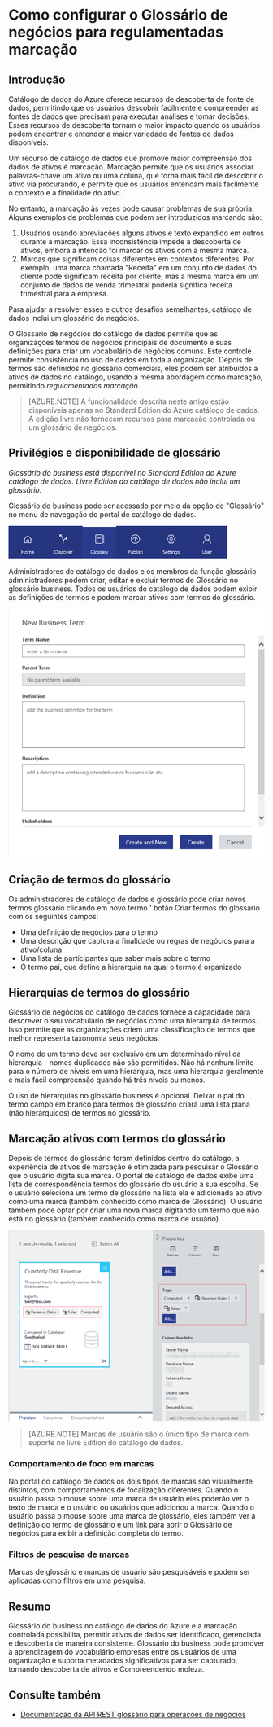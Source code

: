 <properties
    pageTitle="Como configurar o Glossário de negócios para regulamentadas marcação | Microsoft Azure"
    description="Artigo de instruções realçando o Glossário de negócios no catálogo de dados do Azure para definir e usar um vocabulário de negócios comuns a marca registrada ativos de dados."
    services="data-catalog"
    documentationCenter=""
    authors="steelanddata"
    manager="NA"
    editor=""
    tags=""/>
<tags
    ms.service="data-catalog"
    ms.devlang="NA"
    ms.topic="article"
    ms.tgt_pltfrm="NA"
    ms.workload="data-catalog"
    ms.date="09/21/2016"
    ms.author="maroche"/>

# <a name="how-to-set-up-the-business-glossary-for-governed-tagging"></a>Como configurar o Glossário de negócios para regulamentadas marcação

## <a name="introduction"></a>Introdução

Catálogo de dados do Azure oferece recursos de descoberta de fonte de dados, permitindo que os usuários descobrir facilmente e compreender as fontes de dados que precisam para executar análises e tomar decisões. Esses recursos de descoberta tornam o maior impacto quando os usuários podem encontrar e entender a maior variedade de fontes de dados disponíveis.

Um recurso de catálogo de dados que promove maior compreensão dos dados de ativos é marcação. Marcação permite que os usuários associar palavras-chave um ativo ou uma coluna, que torna mais fácil de descobrir o ativo via procurando, e permite que os usuários entendam mais facilmente o contexto e a finalidade do ativo.

No entanto, a marcação às vezes pode causar problemas de sua própria. Alguns exemplos de problemas que podem ser introduzidos marcando são:

1.  Usuários usando abreviações alguns ativos e texto expandido em outros durante a marcação. Essa inconsistência impede a descoberta de ativos, embora a intenção foi marcar os ativos com a mesma marca.
2.  Marcas que significam coisas diferentes em contextos diferentes. Por exemplo, uma marca chamada "Receita" em um conjunto de dados do cliente pode significam receita por cliente, mas a mesma marca em um conjunto de dados de venda trimestral poderia significa receita trimestral para a empresa.  

Para ajudar a resolver esses e outros desafios semelhantes, catálogo de dados inclui um glossário de negócios.

O Glossário de negócios do catálogo de dados permite que as organizações termos de negócios principais de documento e suas definições para criar um vocabulário de negócios comuns. Este controle permite consistência no uso de dados em toda a organização. Depois de termos são definidos no glossário comerciais, eles podem ser atribuídos a ativos de dados no catálogo, usando a mesma abordagem como marcação, permitindo _regulamentadas marcação_.

> [AZURE.NOTE] A funcionalidade descrita neste artigo estão disponíveis apenas no Standard Edition do Azure catálogo de dados. A edição livre não fornecem recursos para marcação controlada ou um glossário de negócios.

## <a name="glossary-availability-and-privileges"></a>Privilégios e disponibilidade de glossário

*Glossário do business está disponível no Standard Edition do Azure catálogo de dados. Livre Edition do catálogo de dados não inclui um glossário.*

Glossário do business pode ser acessado por meio da opção de "Glossário" no menu de navegação do portal de catálogo de dados.  

![Acessando o Glossário de negócios](./media/data-catalog-how-to-business-glossary/01-portal-menu.png)


Administradores de catálogo de dados e os membros da função glossário administradores podem criar, editar e excluir termos de Glossário no glossário business. Todos os usuários do catálogo de dados podem exibir as definições de termos e podem marcar ativos com termos do glossário.

![Adicionando um novo termo de glossário](./media/data-catalog-how-to-business-glossary/02-new-term.png)


## <a name="creating-glossary-terms"></a>Criação de termos do glossário

Os administradores de catálogo de dados e glossário pode criar novos termos glossário clicando em novo termo ' botão Criar termos do glossário com os seguintes campos:

* Uma definição de negócios para o termo
* Uma descrição que captura a finalidade ou regras de negócios para a ativo/coluna
* Uma lista de participantes que saber mais sobre o termo
* O termo pai, que define a hierarquia na qual o termo é organizado


## <a name="glossary-term-hierarchies"></a>Hierarquias de termos do glossário

Glossário de negócios do catálogo de dados fornece a capacidade para descrever o seu vocabulário de negócios como uma hierarquia de termos. Isso permite que as organizações criem uma classificação de termos que melhor representa taxonomia seus negócios.

O nome de um termo deve ser exclusivo em um determinado nível da hierarquia - nomes duplicados não são permitidos. Não há nenhum limite para o número de níveis em uma hierarquia, mas uma hierarquia geralmente é mais fácil compreensão quando há três níveis ou menos.

O uso de hierarquias no glossário business é opcional. Deixar o pai do termo campo em branco para termos de glossário criará uma lista plana (não hierárquicos) de termos no glossário.  

## <a name="tagging-assets-with-glossary-terms"></a>Marcação ativos com termos do glossário

Depois de termos do glossário foram definidos dentro do catálogo, a experiência de ativos de marcação é otimizada para pesquisar o Glossário que o usuário digita sua marca. O portal de catálogo de dados exibe uma lista de correspondência termos do glossário do usuário à sua escolha. Se o usuário seleciona um termo de glossário na lista ela é adicionada ao ativo como uma marca (também conhecido como marca de Glossário). O usuário também pode optar por criar uma nova marca digitando um termo que não está no glossário (também conhecido como marca de usuário).

![Dados ativos marcado com marca de um usuário e duas marcas de glossário](./media/data-catalog-how-to-business-glossary/03-tagged-asset.png)

> [AZURE.NOTE] Marcas de usuário são o único tipo de marca com suporte no livre Edition do catálogo de dados.

### <a name="hover-behavior-on-tags"></a>Comportamento de foco em marcas
No portal do catálogo de dados os dois tipos de marcas são visualmente distintos, com comportamentos de focalização diferentes. Quando o usuário passa o mouse sobre uma marca de usuário eles poderão ver o texto de marca e o usuário ou usuários que adicionou a marca. Quando o usuário passa o mouse sobre uma marca de glossário, eles também ver a definição do termo de glossário e um link para abrir o Glossário de negócios para exibir a definição completa do termo.

### <a name="search-filters-for-tags"></a>Filtros de pesquisa de marcas
Marcas de glossário e marcas de usuário são pesquisáveis e podem ser aplicadas como filtros em uma pesquisa.

## <a name="summary"></a>Resumo
Glossário do business no catálogo de dados do Azure e a marcação controlada possibilita, permitir ativos de dados ser identificado, gerenciada e descoberta de maneira consistente. Glossário do business pode promover a aprendizagem do vocabulário empresas entre os usuários de uma organização e suporta metadados significativos para ser capturado, tornando descoberta de ativos e Compreendendo moleza.

## <a name="see-also"></a>Consulte também

- [Documentação da API REST glossário para operações de negócios](https://msdn.microsoft.com/library/mt708855.aspx)
